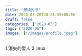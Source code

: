 ```yaml
---
title: "想读的书"
date: 2020-05-20T20:31:55+08:00
draft: false
categories: ["2020-05"]
tags: ["2020-05"]
images: ["/images/profile.jpeg"]
---
```


1.消失的爱人
2.linux